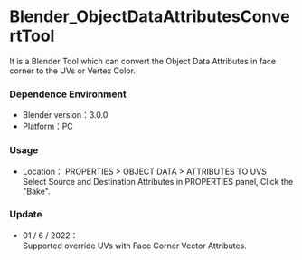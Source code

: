 # Blender_ObjectDataAttributesConvertTool
It is a Blender Tool which can convert the Object Data Attributes in face corner to the UVs or Vertex Color.

### Dependence Environment
* Blender version：3.0.0
* Platform：PC

### Usage
* Location： PROPERTIES > OBJECT DATA > ATTRIBUTES TO UVS  
  Select Source and Destination Attributes in PROPERTIES panel, Click the "Bake".

### Update
* 01 / 6 / 2022：  
  Supported override UVs with Face Corner Vector Attributes.